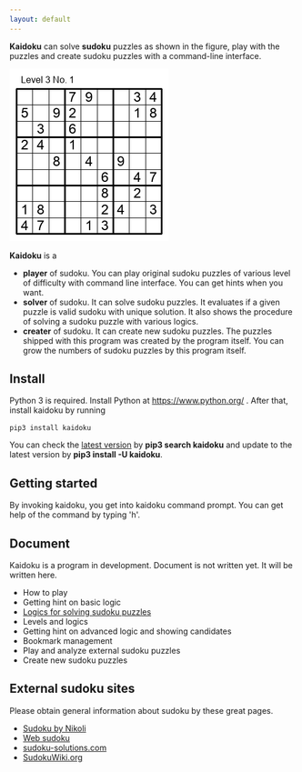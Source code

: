 ```yaml
---
layout: default
---
```


**Kaidoku** can solve **sudoku** puzzles as shown in the figure, play with the puzzles and create sudoku puzzles with a command-line interface.

![](img/3-1.jpg)

**Kaidoku** is a

* **player** of sudoku. You can play original sudoku puzzles of various level of difficulty with command line interface. You can get hints when you want.
* **solver** of sudoku. It can solve sudoku puzzles. It evaluates if a given puzzle is valid sudoku with unique solution. It also shows the procedure of solving a sudoku puzzle with various logics.
* **creater** of sudoku. It can create new sudoku puzzles. The puzzles shipped with this program was created by the program itself. You can grow the numbers of sudoku puzzles by this program itself.

## [](#header-1)Install

Python 3 is required. Install Python at https://www.python.org/ . After that, install kaidoku by running

```
pip3 install kaidoku
```

You can check the [latest version](https://pypi.python.org/pypi/kaidoku) by **pip3 search kaidoku** and update to the latest version by **pip3 install -U kaidoku**.
 

## [](#header-2)Getting started

By invoking kaidoku, you get into kaidoku command prompt. You can get help of the command by typing 'h'.

## Document

Kaidoku is a program in development. Document is not written yet. It will be written here.

- How to play
- Getting hint on basic logic
- [Logics for solving sudoku puzzles](logic)
- Levels and logics
- Getting hint on advanced logic and showing candidates
- Bookmark management
- Play and analyze external sudoku puzzles
- Create new sudoku puzzles

## External sudoku sites

Please obtain general information about sudoku by these great pages.

- [Sudoku by Nikoli](http://nikoli.co.jp/en/puzzles/sudoku.html)
- [Web sudoku](https://www.websudoku.com/)
- [sudoku-solutions.com](http://www.sudoku-solutions.com/)
- [SudokuWiki.org](http://www.sudokuwiki.org)

